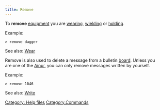```yaml
---
title: Remove
---
```


To **remove** [equipment](equipment "wikilink") you are
[wearing](wear "wikilink"), [wielding](wield "wikilink") or
[holding](hold "wikilink").

Example:

`> remove dagger`

See also: [Wear](Wear "wikilink")

Remove is also used to delete a message from a bulletin
[board](board "wikilink"). Unless you are one of the
[Ainur](Ainur "wikilink"), you can only remove messages written by
yourself.

Example:

`> remove 1046`

See also: [Write](Write "wikilink")

[Category: Help files](Category:_Help_files "wikilink")
[Category:Commands](Category:Commands "wikilink")